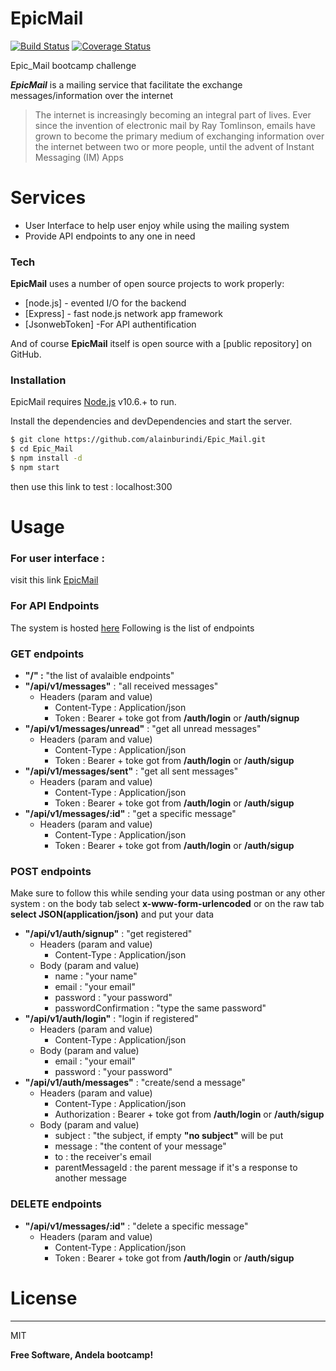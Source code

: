 # EpicMail

[![Build Status](https://travis-ci.com/alainburindi/Epic_Mail.svg?branch=develop)](https://travis-ci.com/alainburindi/Epic_Mail)
[![Coverage Status](https://coveralls.io/repos/github/alainburindi/Epic_Mail/badge.svg?branch=develop)](https://coveralls.io/github/alainburindi/Epic_Mail?branch=develop)

Epic_Mail bootcamp challenge

***EpicMail*** is a mailing service that facilitate the exchange messages/information over the internet

> The internet is increasingly becoming an integral part of lives. Ever since the invention of electronic mail by ​Ray Tomlinson​, emails have grown to become the primary medium of exchanging information over the internet between two or more people, until the advent of Instant Messaging (IM) Apps

# Services

  - User Interface to help user enjoy while using the mailing system 
  -  Provide API endpoints to any one in need

### Tech

**EpicMail** uses a number of open source projects to work properly:

* [node.js] - evented I/O for the backend
* [Express] - fast node.js network app framework 
* [JsonwebToken] -For API authentification

And of course **EpicMail** itself is open source with a [public repository] on GitHub.

### Installation

EpicMail requires [Node.js](https://nodejs.org/) v10.6.+ to run.

Install the dependencies and devDependencies and start the server.

```sh
$ git clone https://github.com/alainburindi/Epic_Mail.git 
$ cd Epic_Mail
$ npm install -d
$ npm start
```
then use this link to test : localhost:300

# Usage

 ### For user interface :
visit this link [EpicMail](https://alainburindi.github.io/Epic_Mail/UI)

### For API Endpoints

The system is hosted [here](https://epic-mail-alain.herokuapp.com/)
Following is the list of endpoints
### GET endpoints
* **"/" :** "the list of avalaible endpoints"
* **"/api/v1/messages"** : "all received messages"
  * Headers (param and value)
    * Content-Type : Application/json
    * Token : Bearer + toke got from **/auth/login** or **/auth/signup**
* **"/api/v1/messages/unread"** : "get all unread messages"
  * Headers (param and value)
    * Content-Type : Application/json
    * Token : Bearer + toke got from **/auth/login** or **/auth/sigup**
* **"/api/v1/messages/sent"** : "get all sent messages"
  * Headers (param and value)
    * Content-Type : Application/json
    * Token : Bearer + toke got from **/auth/login** or **/auth/sigup**
* **"/api/v1/messages/:id"** : "get a specific message"
  * Headers (param and value)
    * Content-Type : Application/json
    * Token : Bearer + toke got from **/auth/login** or **/auth/sigup**

### POST endpoints
Make sure to follow this while sending your data using postman or any other system : 
on the body tab select **x-www-form-urlencoded** or on the raw tab  **select JSON(application/json)** and put your data
* **"/api/v1/auth/signup"** : "get registered"
  * Headers (param and value)
    * Content-Type : Application/json
  * Body (param and value)
    * name : "your name"
    * email : "your email"
    * password : "your password"
    * passwordConfirmation : "type the same password"
* **"/api/v1/auth/login"** : "login if registered"
  * Headers (param and value)
    * Content-Type : Application/json
  * Body (param and value)
    * email : "your email"
    * password : "your password"
* **"/api/v1/auth/messages"** : "create/send a message"
  * Headers (param and value)
    * Content-Type : Application/json
    * Authorization : Bearer + toke got from **/auth/login** or **/auth/sigup**
  * Body (param and value)
    * subject : "the subject, if empty **"no subject"** will be put
    * message : "the content of your message"
    * to : the receiver's email
    * parentMessageId : the parent message if it's a response to another message

### DELETE endpoints
* **"/api/v1/messages/:id"** : "delete a specific message"
  * Headers (param and value)
    * Content-Type : Application/json
    * Token : Bearer + toke got from **/auth/login** or **/auth/sigup**

# License
----

MIT


**Free Software, Andela bootcamp!**
